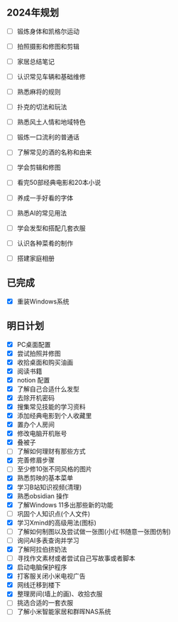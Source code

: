 ## 2024年规划
- [ ] 锻炼身体和凯格尔运动
- [ ] 拍照摄影和修图和剪辑
- [ ] 家居总结笔记
- [ ] 认识常见车辆和基础维修
- [ ] 熟悉麻将的规则
- [ ] 扑克的切法和玩法
- [ ] 熟悉风土人情和地域特色
- [ ] 锻炼一口流利的普通话
- [ ] 了解常见的酒的名称和由来
- [ ] 学会剪辑和修图
- [ ] 看完50部经典电影和20本小说
- [ ] 养成一手好看的字体
- [ ] 熟悉AI的常见用法
- [ ] 学会发型和搭配几套衣服
- [ ] 认识各种菜肴的制作
- [ ] 搭建家庭相册


## 已完成
- [x] 重装Windows系统





## 明日计划
- [x] PC桌面配置
- [x] 尝试拍照并修图
- [x] 收拾桌面和购买油画
- [x] 阅读书籍
- [x] notion 配置
- [x] 了解自己合适什么发型
- [x] 去除开机密码
- [x] 搜集常见技能的学习资料
- [x] 添加经典电影到个人收藏里
- [x] 置办个人房间
- [x] 修改电脑开机账号
- [x] 叠被子
- [ ] 了解如何理财有那些方式
- [x] 完善修眉步骤
- [ ] 至少修10张不同风格的图片
- [x] 熟悉剪映的基本菜单
- [x] 学习B站知识视频(清理)
- [x] 熟悉obsidian 操作
- [x] 了解Windows 11多出那些新的功能
- [ ] 巩固个人知识点(个人文件)
- [x] 学习Xmind的高级用法(图标)
- [ ] 了解如何制图以及尝试做一张图(小红书随意一张图仿制)
- [ ] 询问AI多表查询并学习
- [x] 了解阿拉伯挤奶法
- [ ] 寻找作文素材或者尝试自己写故事或者脚本
- [x] 启动电脑保护程序
- [x] 打客服关闭小米电视广告
- [x] 网线迁移到楼下
- [x] 整理房间(墙上的画)、收拾衣服
- [ ] 挑选合适的一套衣服
- [ ] 了解小米智能家居和群晖NAS系统
